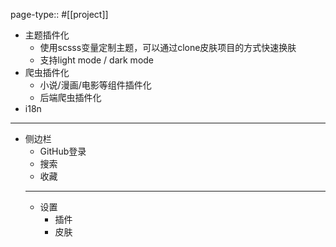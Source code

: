 page-type:: #[[project]]

- 主题插件化
	- 使用scsss变量定制主题，可以通过clone皮肤项目的方式快速换肤
	- 支持light mode / dark mode
- 爬虫插件化
	- 小说/漫画/电影等组件插件化
	- 后端爬虫插件化
- i18n
- ---
- 侧边栏
	- GitHub登录
	- 搜索
	- 收藏
	- ---
	- 设置
		- 插件
		- 皮肤